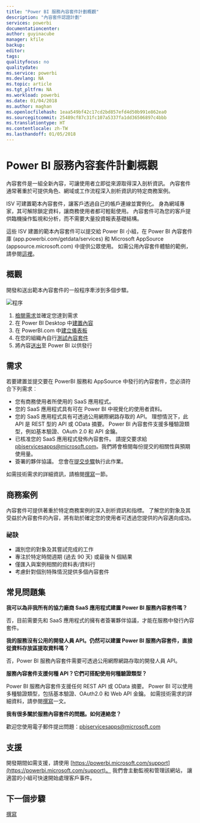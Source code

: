 ```yaml
---
title: "Power BI 服務內容套件計劃概觀"
description: "內容套件認證計劃"
services: powerbi
documentationcenter: 
author: guyinacube
manager: kfile
backup: 
editor: 
tags: 
qualityfocus: no
qualitydate: 
ms.service: powerbi
ms.devlang: NA
ms.topic: article
ms.tgt_pltfrm: NA
ms.workload: powerbi
ms.date: 01/04/2018
ms.author: maghan
ms.openlocfilehash: 1eaa549bf42c17cd2bd857efd4d50b991e862ea0
ms.sourcegitcommit: 25489cf87c31fc107a5337fa1dd36506897c4bbb
ms.translationtype: HT
ms.contentlocale: zh-TW
ms.lasthandoff: 01/05/2018
---
```

# <a name="overview-of-the-power-bi-service-content-pack-program"></a>Power BI 服務內容套件計劃概觀
內容套件是一組全新內容，可讓使用者立即從來源取得深入剖析資訊。 內容套件通常著重於可提供角色、網域或工作流程深入剖析資訊的特定商務案例。

ISV 可建置範本內容套件，讓客戶透過自己的帳戶連線並實例化。 身為網域專家，其可解除鎖定資料，讓商務使用者都可輕鬆使用。 內容套件可為您的客戶提供臨機操作監視和分析，而不需要大量投資報表基礎結構。 

這些 ISV 建置的範本內容套件可以提交給 Power BI 小組，在 Power BI 內容套件庫 (app.powerbi.com/getdata/services) 和 Microsoft AppSource (appsource.microsoft.com) 中提供公眾使用。 如需公用內容套件體驗的範例，請參閱[這裡](template-content-pack-experience.md)。

## <a name="overview"></a>概觀
開發和送出範本內容套件的一般程序牽涉到多個步驟。

 ![程序](media/service-content-pack-overview/developer-content-pack-overview.png)

1. [檢閱需求](#requirements)並確定您達到需求
2. 在 Power BI Desktop 中[建置內容](template-content-pack-authoring.md#queries)
3. 在 PowerBI.com 中[建立儀表板](template-content-pack-authoring.md#dashboard)
4. 在您的組織內自行[測試內容套件](template-content-pack-testing.md)
5. 將內容[送出](template-content-pack-testing.md#submission)至 Power BI 以供發行

<a name="requirements"></a>

## <a name="requirements"></a>需求
若要建置並提交要在 PowerBI 服務和 AppSource 中發行的內容套件，您必須符合下列需求︰

* 您有商務使用者所使用的 SaaS 應用程式。
* 您的 SaaS 應用程式具有可在 Power BI 中視覺化的使用者資料。
* 您的 SaaS 應用程式具有可透過公用網際網路存取的 API。 理想情況下，此 API 是 REST 型的 API 或 OData 摘要。 Power BI 內容套件支援多種驗證類型，例如基本驗證、OAuth 2.0 和 API 金鑰。 
* 已核准您的 SaaS 應用程式發佈內容套件。 請提交要求給 pbiservicesapps@microsoft.com。我們將會檢閱每份提交的相關性與預期使用量。 
* 簽署的夥伴協議。 您會在[提交步驟](template-content-pack-testing.md#submission)執行此作業。

如需技術需求的詳細資訊，請檢閱[撰寫](template-content-pack-authoring.md)一節。

## <a name="business-scenario"></a>商務案例
內容套件可提供著重於特定商務案例的深入剖析資訊和指標。 了解您的對象及其受益於內容套件的內容，將有助於確定您的使用者可透過您提供的內容邁向成功。

### <a name="tips"></a>祕訣
* 識別您的對象及其嘗試完成的工作  
* 專注於特定時間週期 (過去 90 天) 或最後 N 個結果  
* 僅匯入與案例相關的資料表/資料行  
* 考慮針對個別特殊情況提供多個內容套件  

## <a name="frequently-asked-questions"></a>常見問題集
**我可以為非我所有的協力廠商 SaaS 應用程式建置 Power BI 服務內容套件嗎？**

否，目前需要先和 SaaS 應用程式的擁有者簽署夥伴協議，才能在服務中發行內容套件。

**我的服務沒有公用的開發人員 API。仍然可以建置 Power BI 服務內容套件，直接從資料存放區提取資料嗎？**

否，Power BI 服務內容套件需要可透過公用網際網路存取的開發人員 API。

**服務內容套件支援何種 API？它們可搭配使用何種驗證類型？**

Power BI 服務內容套件支援任何 REST API 或 OData 摘要。 Power BI 可以使用多種驗證類型，包括基本驗證、OAuth2.0 和 Web API 金鑰。 如需技術需求的詳細資料，請參閱[撰寫](template-content-pack-authoring.md#dashboard)一文。

**我有很多關於服務內容套件的問題。如何連絡您？**

歡迎您使用電子郵件提出問題：pbiservicesapps@microsoft.com

## <a name="support"></a>支援
開發期間如需支援，請使用 [https://powerbi.microsoft.com/support](https://powerbi.microsoft.com/support)。 我們會主動監視和管理該網站， 讓適當的小組可快速開始處理客戶事件。

## <a name="next-step"></a>下一個步驟
[撰寫](template-content-pack-authoring.md)

